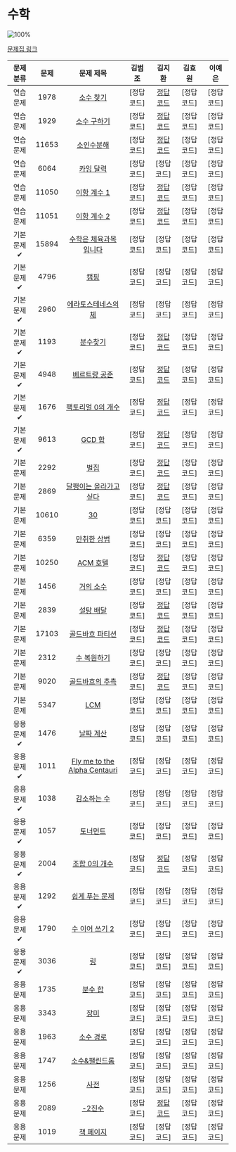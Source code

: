 # 수학

![100%](https://progress-bar.dev/0/?scale=17&title=progress&width=500&color=babaca&suffix=/39)

[문제집 링크](https://www.acmicpc.net/workbook/view/8174)

| 문제 분류 | 문제 | 문제 제목 | 김범조 | 김지환 | 김효원 | 이예은 |
| :--: | :--: | :--: | :--: | :--: | :--: | :--: |
| 연습 문제 | 1978 | [소수 찾기](https://www.acmicpc.net/problem/1978) | [정답 코드] | [정답 코드](https://github.com/jihwankim128/algorithm/blob/main/boj/silver/%EC%88%98%ED%95%99/1978%20(%EC%86%8C%EC%88%98%20%EC%B0%BE%EA%B8%B0).cpp) | [정답 코드] | [정답 코드] |
| 연습 문제 | 1929 | [소수 구하기](https://www.acmicpc.net/problem/1929) | [정답 코드] | [정답 코드](https://github.com/jihwankim128/algorithm/blob/main/boj/silver/%EC%88%98%ED%95%99/1929%20(%EC%86%8C%EC%88%98%20%EA%B5%AC%ED%95%98%EA%B8%B0).cpp) | [정답 코드] | [정답 코드] |
| 연습 문제 | 11653 | [소인수분해](https://www.acmicpc.net/problem/11653) | [정답 코드] | [정답 코드](https://github.com/jihwankim128/algorithm/blob/main/boj/bronze/%EC%88%98%ED%95%99/11653%20(%EC%86%8C%EC%9D%B8%EC%88%98%EB%B6%84%ED%95%B4).cpp) | [정답 코드] | [정답 코드] |
| 연습 문제 | 6064 | [카잉 달력](https://www.acmicpc.net/problem/6064) | [정답 코드] | [정답 코드] | [정답 코드] | [정답 코드] |
| 연습 문제 | 11050 | [이항 계수 1](https://www.acmicpc.net/problem/11050) | [정답 코드] | [정답 코드](/수학/solution/11050-김지환.cpp) | [정답 코드] | [정답 코드] |
| 연습 문제 | 11051 | [이항 계수 2](https://www.acmicpc.net/problem/11051) | [정답 코드] | [정답 코드](/수학/solution/11051-김지환.cpp) | [정답 코드] | [정답 코드] |
| 기본 문제✔ | 15894 | [수학은 체육과목 입니다](https://www.acmicpc.net/problem/15894) | [정답 코드] | [정답 코드] | [정답 코드] | [정답 코드] |
| 기본 문제✔ | 4796 | [캠핑](https://www.acmicpc.net/problem/4796) | [정답 코드] | [정답 코드] | [정답 코드] | [정답 코드] |
| 기본 문제✔ | 2960 | [에라토스테네스의 체](https://www.acmicpc.net/problem/2960) | [정답 코드] | [정답 코드] | [정답 코드] | [정답 코드] |
| 기본 문제✔ | 1193 | [분수찾기](https://www.acmicpc.net/problem/1193) | [정답 코드] | [정답 코드](https://github.com/jihwankim128/algorithm/blob/main/boj/bronze/%EC%88%98%ED%95%99/1193%20(%EB%B6%84%EC%88%98%20%EC%B0%BE%EA%B8%B0).cpp) | [정답 코드] | [정답 코드] |
| 기본 문제✔ | 4948 | [베르트랑 공준](https://www.acmicpc.net/problem/4948) | [정답 코드] | [정답 코드](https://github.com/jihwankim128/algorithm/blob/main/boj/silver/%EC%88%98%ED%95%99/4948%20(%EB%B2%A0%EB%A5%B4%ED%8A%B8%EB%9E%91%20%EA%B3%B5%EC%A4%80).cpp) | [정답 코드] | [정답 코드] |
| 기본 문제✔ | 1676 | [팩토리얼 0의 개수](https://www.acmicpc.net/problem/1676) | [정답 코드] | [정답 코드](https://github.com/jihwankim128/algorithm/blob/main/code.plus/%EC%95%8C%EA%B3%A0%EB%A6%AC%EC%A6%98%20%EA%B8%B0%EC%B4%88%201%20to%202/%EC%88%98%ED%95%99/1676%20(%ED%8C%A9%ED%86%A0%EB%A6%AC%EC%96%BC%200%EC%9D%98%20%EA%B0%9C%EC%88%98).cpp) | [정답 코드] | [정답 코드] |
| 기본 문제✔ | 9613 | [GCD 합](https://www.acmicpc.net/problem/9613) | [정답 코드] | [정답 코드](https://github.com/jihwankim128/algorithm/blob/main/code.plus/%EC%95%8C%EA%B3%A0%EB%A6%AC%EC%A6%98%20%EA%B8%B0%EC%B4%88%201%20to%202/%EC%88%98%ED%95%99(%EC%97%B0%EC%8A%B5)/9613%20(GCD%20%ED%95%A9).cpp) | [정답 코드] | [정답 코드] |
| 기본 문제 | 2292 | [벌집](https://www.acmicpc.net/problem/2292) | [정답 코드] | [정답 코드](https://github.com/jihwankim128/algorithm/blob/main/boj/bronze/%EC%88%98%ED%95%99/2292%20(%EB%B2%8C%EC%A7%91).cpp) | [정답 코드] | [정답 코드] |
| 기본 문제 | 2869 | [달팽이는 올라가고 싶다](https://www.acmicpc.net/problem/2869) | [정답 코드] | [정답 코드](https://github.com/jihwankim128/algorithm/blob/main/boj/bronze/%EC%88%98%ED%95%99/2869%20(%EB%8B%AC%ED%8C%BD%EC%9D%B4%EB%8A%94%20%EC%98%AC%EB%9D%BC%EA%B0%80%EA%B3%A0%20%EC%8B%B6%EB%8B%A4).cpp) | [정답 코드] | [정답 코드] |
| 기본 문제 | 10610 | [30](https://www.acmicpc.net/problem/10610) | [정답 코드] | [정답 코드] | [정답 코드] | [정답 코드] |
| 기본 문제 | 6359 | [만취한 상범](https://www.acmicpc.net/problem/6359) | [정답 코드] | [정답 코드] | [정답 코드] | [정답 코드] |
| 기본 문제 | 10250 | [ACM 호텔](https://www.acmicpc.net/problem/10250) | [정답 코드] | [정답 코드](https://github.com/jihwankim128/algorithm/blob/main/boj/bronze/%EC%88%98%ED%95%99/10250%20(ACM%ED%98%B8%ED%85%94).cpp) | [정답 코드] | [정답 코드] |
| 기본 문제 | 1456 | [거의 소수](https://www.acmicpc.net/problem/1456) | [정답 코드] | [정답 코드] | [정답 코드] | [정답 코드] |
| 기본 문제 | 2839 | [설탕 배달](https://www.acmicpc.net/problem/2839) | [정답 코드] | [정답 코드](https://github.com/jihwankim128/algorithm/blob/main/boj/silver/DP/2839%20(%EC%84%A4%ED%83%95%20%EB%B0%B0%EB%8B%AC).cpp) | [정답 코드] | [정답 코드] |
| 기본 문제 | 17103 | [골드바흐 파티션](https://www.acmicpc.net/problem/17103) | [정답 코드] | [정답 코드](https://github.com/jihwankim128/algorithm/blob/main/code.plus/%EC%95%8C%EA%B3%A0%EB%A6%AC%EC%A6%98%20%EA%B8%B0%EC%B4%88%201%20to%202/%EC%88%98%ED%95%99(%EC%97%B0%EC%8A%B5)/17103%20(%EA%B3%A8%EB%93%9C%EB%B0%94%ED%9D%90%20%ED%8C%8C%ED%8B%B0%EC%85%98).cpp) | [정답 코드] | [정답 코드] |
| 기본 문제 | 2312 | [수 복원하기](https://www.acmicpc.net/problem/2312) | [정답 코드] | [정답 코드] | [정답 코드] | [정답 코드] |
| 기본 문제 | 9020 | [골드바흐의 추측](https://www.acmicpc.net/problem/9020) | [정답 코드] | [정답 코드](https://github.com/jihwankim128/algorithm/blob/main/code.plus/%EC%95%8C%EA%B3%A0%EB%A6%AC%EC%A6%98%20%EA%B8%B0%EC%B4%88%201%20to%202/%EC%88%98%ED%95%99/6588%20(%EA%B3%A8%EB%93%9C%EB%B0%94%ED%9D%90%EC%9D%98%20%EC%B6%94%EC%B8%A1).cpp) | [정답 코드] | [정답 코드] |
| 기본 문제 | 5347 | [LCM](https://www.acmicpc.net/problem/5347) | [정답 코드] | [정답 코드] | [정답 코드] | [정답 코드] |
| 응용 문제✔ | 1476 | [날짜 계산](https://www.acmicpc.net/problem/1476) | [정답 코드] | [정답 코드] | [정답 코드] | [정답 코드] |
| 응용 문제✔ | 1011 | [Fly me to the Alpha Centauri](https://www.acmicpc.net/problem/1011) | [정답 코드] | [정답 코드] | [정답 코드] | [정답 코드] |
| 응용 문제✔ | 1038 | [감소하는 수](https://www.acmicpc.net/problem/1038) | [정답 코드] | [정답 코드] | [정답 코드] | [정답 코드] |
| 응용 문제✔ | 1057 | [토너먼트](https://www.acmicpc.net/problem/1057) | [정답 코드] | [정답 코드] | [정답 코드] | [정답 코드] |
| 응용 문제✔ | 2004 | [조합 0의 개수](https://www.acmicpc.net/problem/2004) | [정답 코드] | [정답 코드](https://github.com/jihwankim128/algorithm/blob/main/code.plus/%EC%95%8C%EA%B3%A0%EB%A6%AC%EC%A6%98%20%EA%B8%B0%EC%B4%88%201%20to%202/%EC%88%98%ED%95%99/2004%20(%EC%A1%B0%ED%95%A9%200%EC%9D%98%20%EA%B0%9C%EC%88%98).cpp) | [정답 코드] | [정답 코드] |
| 응용 문제✔ | 1292 | [쉽게 푸는 문제](https://www.acmicpc.net/problem/1292) | [정답 코드] | [정답 코드] | [정답 코드] | [정답 코드] |
| 응용 문제✔ | 1790 | [수 이어 쓰기 2](https://www.acmicpc.net/problem/1790) | [정답 코드] | [정답 코드] | [정답 코드] | [정답 코드] |
| 응용 문제✔ | 3036 | [링](https://www.acmicpc.net/problem/3036) | [정답 코드] | [정답 코드] | [정답 코드] | [정답 코드] |
| 응용 문제 | 1735 | [분수 합](https://www.acmicpc.net/problem/1735) | [정답 코드] | [정답 코드] | [정답 코드] | [정답 코드] |
| 응용 문제 | 3343 | [장미](https://www.acmicpc.net/problem/3343) | [정답 코드] | [정답 코드] | [정답 코드] | [정답 코드] |
| 응용 문제 | 1963 | [소수 경로](https://www.acmicpc.net/problem/1963) | [정답 코드] | [정답 코드] | [정답 코드] | [정답 코드] |
| 응용 문제 | 1747 | [소수&amp;팰린드롬](https://www.acmicpc.net/problem/1747) | [정답 코드] | [정답 코드] | [정답 코드] | [정답 코드] |
| 응용 문제 | 1256 | [사전](https://www.acmicpc.net/problem/1256) | [정답 코드] | [정답 코드] | [정답 코드] | [정답 코드] |
| 응용 문제 | 2089 | [-2진수](https://www.acmicpc.net/problem/2089) | [정답 코드] | [정답 코드](https://github.com/jihwankim128/algorithm/blob/main/code.plus/%EC%95%8C%EA%B3%A0%EB%A6%AC%EC%A6%98%20%EA%B8%B0%EC%B4%88%201%20to%202/%EC%88%98%ED%95%99/2089%20(-2%EC%A7%84%EC%88%98).cpp) | [정답 코드] | [정답 코드] |
| 응용 문제 | 1019 | [책 페이지](https://www.acmicpc.net/problem/1019) | [정답 코드] | [정답 코드] | [정답 코드] | [정답 코드] |

